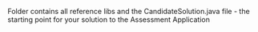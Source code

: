 Folder contains all reference libs and the CandidateSolution.java file - the starting point for your solution to the Assessment Application
